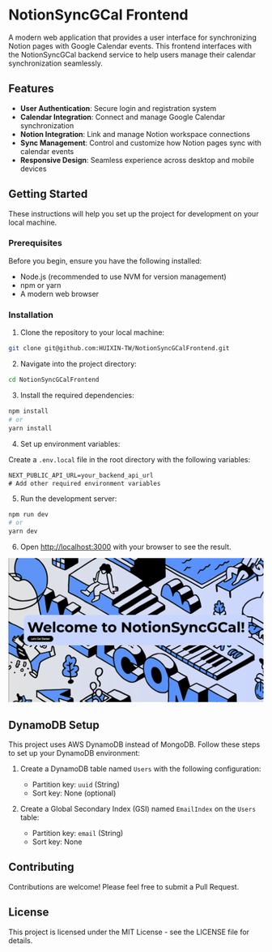 # NotionSyncGCal Frontend

A modern web application that provides a user interface for synchronizing Notion pages with Google Calendar events. This frontend interfaces with the NotionSyncGCal backend service to help users manage their calendar synchronization seamlessly.

## Features

- **User Authentication**: Secure login and registration system
- **Calendar Integration**: Connect and manage Google Calendar synchronization
- **Notion Integration**: Link and manage Notion workspace connections
- **Sync Management**: Control and customize how Notion pages sync with calendar events
- **Responsive Design**: Seamless experience across desktop and mobile devices

## Getting Started

These instructions will help you set up the project for development on your local machine.

### Prerequisites

Before you begin, ensure you have the following installed:

- Node.js (recommended to use NVM for version management)
- npm or yarn
- A modern web browser

### Installation

1. Clone the repository to your local machine:

```bash
git clone git@github.com:HUIXIN-TW/NotionSyncGCalFrontend.git
```

2. Navigate into the project directory:

```bash
cd NotionSyncGCalFrontend
```

3. Install the required dependencies:

```bash
npm install
# or
yarn install
```

4. Set up environment variables:

Create a `.env.local` file in the root directory with the following variables:

```env
NEXT_PUBLIC_API_URL=your_backend_api_url
# Add other required environment variables
```

5. Run the development server:

```bash
npm run dev
# or
yarn dev
```

6. Open [http://localhost:3000](http://localhost:3000) with your browser to see the result.

![image](./images/image.png)

## DynamoDB Setup

This project uses AWS DynamoDB instead of MongoDB. Follow these steps to set up your DynamoDB environment:

1. Create a DynamoDB table named `Users` with the following configuration:

   - Partition key: `uuid` (String)
   - Sort key: None (optional)

2. Create a Global Secondary Index (GSI) named `EmailIndex` on the `Users` table:
   - Partition key: `email` (String)
   - Sort key: None

## Contributing

Contributions are welcome! Please feel free to submit a Pull Request.

## License

This project is licensed under the MIT License - see the LICENSE file for details.
